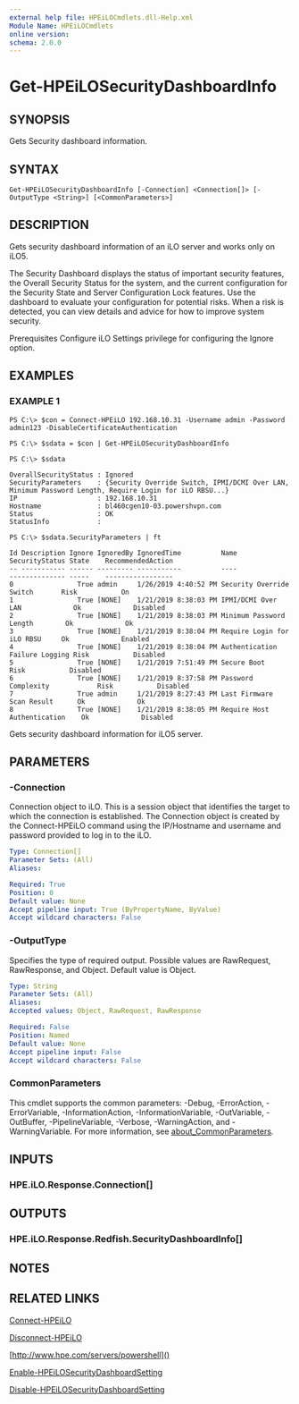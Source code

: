 ```yaml
---
external help file: HPEiLOCmdlets.dll-Help.xml
Module Name: HPEiLOCmdlets
online version:
schema: 2.0.0
---
```


# Get-HPEiLOSecurityDashboardInfo

## SYNOPSIS
Gets Security dashboard information.

## SYNTAX

```
Get-HPEiLOSecurityDashboardInfo [-Connection] <Connection[]> [-OutputType <String>] [<CommonParameters>]
```

## DESCRIPTION
Gets security dashboard information of an iLO server and works only on iLO5.

The Security Dashboard displays the status of important security features, the Overall Security Status for the system, and the current configuration for the Security State and Server Configuration Lock features.
Use the dashboard to evaluate your configuration for potential risks.
When a risk is detected, you can view details and advice for how to improve system security.

Prerequisites
Configure iLO Settings privilege for configuring the Ignore option.

## EXAMPLES

### EXAMPLE 1
```
PS C:\> $con = Connect-HPEiLO 192.168.10.31 -Username admin -Password admin123 -DisableCertificateAuthentication

PS C:\> $sdata = $con | Get-HPEiLOSecurityDashboardInfo

PS C:\> $sdata

OverallSecurityStatus : Ignored
SecurityParameters    : {Security Override Switch, IPMI/DCMI Over LAN, Minimum Password Length, Require Login for iLO RBSU...}
IP                    : 192.168.10.31
Hostname              : bl460cgen10-03.powershvpn.com
Status                : OK
StatusInfo            : 

PS C:\> $sdata.SecurityParameters | ft

Id Description Ignore IgnoredBy IgnoredTime          Name                           SecurityStatus State    RecommendedAction
-- ----------- ------ --------- -----------          ----                           -------------- -----    -----------------
0                True admin     1/26/2019 4:40:52 PM Security Override Switch       Risk           On                        
1                True [NONE]    1/21/2019 8:38:03 PM IPMI/DCMI Over LAN             Ok             Disabled                  
2                True [NONE]    1/21/2019 8:38:03 PM Minimum Password Length        Ok             Ok                        
3                True [NONE]    1/21/2019 8:38:04 PM Require Login for iLO RBSU     Ok             Enabled                   
4                True [NONE]    1/21/2019 8:38:04 PM Authentication Failure Logging Risk           Disabled                  
5                True [NONE]    1/21/2019 7:51:49 PM Secure Boot                    Risk           Disabled                  
6                True [NONE]    1/21/2019 8:37:58 PM Password Complexity            Risk           Disabled                  
7                True admin     1/21/2019 8:27:43 PM Last Firmware Scan Result      Ok             Ok                        
8                True [NONE]    1/21/2019 8:38:05 PM Require Host Authentication    Ok             Disabled
```

Gets security dashboard information for iLO5 server.

## PARAMETERS

### -Connection
Connection object to iLO.
This is a session object that identifies the target to which the connection is established.
The Connection object is created by the Connect-HPEiLO command using the IP/Hostname and username and password provided to log in to the iLO.

```yaml
Type: Connection[]
Parameter Sets: (All)
Aliases:

Required: True
Position: 0
Default value: None
Accept pipeline input: True (ByPropertyName, ByValue)
Accept wildcard characters: False
```

### -OutputType
Specifies the type of required output.
Possible values are RawRequest, RawResponse, and Object.
Default value is Object.

```yaml
Type: String
Parameter Sets: (All)
Aliases:
Accepted values: Object, RawRequest, RawResponse

Required: False
Position: Named
Default value: None
Accept pipeline input: False
Accept wildcard characters: False
```

### CommonParameters
This cmdlet supports the common parameters: -Debug, -ErrorAction, -ErrorVariable, -InformationAction, -InformationVariable, -OutVariable, -OutBuffer, -PipelineVariable, -Verbose, -WarningAction, and -WarningVariable. For more information, see [about_CommonParameters](http://go.microsoft.com/fwlink/?LinkID=113216).

## INPUTS

### HPE.iLO.Response.Connection[]
## OUTPUTS

### HPE.iLO.Response.Redfish.SecurityDashboardInfo[]
## NOTES

## RELATED LINKS

[Connect-HPEiLO]()

[Disconnect-HPEiLO]()

[http://www.hpe.com/servers/powershell]()

[Enable-HPEiLOSecurityDashboardSetting]()

[Disable-HPEiLOSecurityDashboardSetting]()

